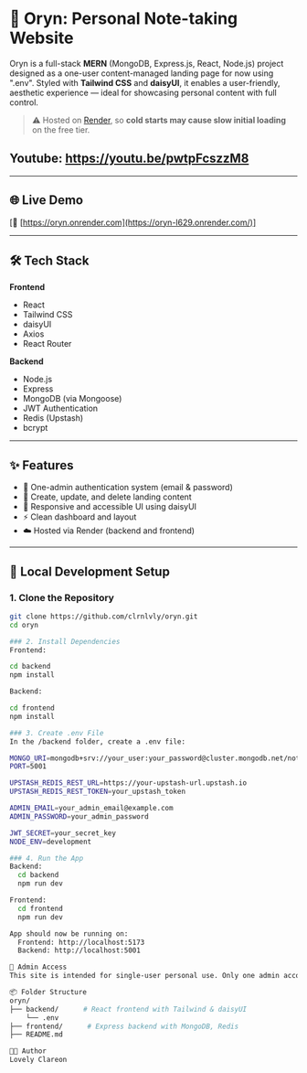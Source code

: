 # 🧿 Oryn: Personal Note-taking Website

Oryn is a full-stack **MERN** (MongoDB, Express.js, React, Node.js) project designed as a one-user content-managed landing page for now using ".env". Styled with **Tailwind CSS** and **daisyUI**, it enables a user-friendly, aesthetic experience — ideal for showcasing personal content with full control.

> ⚠️ Hosted on [Render](https://render.com/), so **cold starts may cause slow initial loading** on the free tier.

## Youtube: https://youtu.be/pwtpFcszzM8
---

## 🌐 Live Demo  
[🔗 [https://oryn.onrender.com](https://oryn-l629.onrender.com/)]

---

## 🛠 Tech Stack

**Frontend**  
- React  
- Tailwind CSS  
- daisyUI  
- Axios  
- React Router

**Backend**  
- Node.js  
- Express  
- MongoDB (via Mongoose)  
- JWT Authentication  
- Redis (Upstash)  
- bcrypt

---

## ✨ Features

- 🔐 One-admin authentication system (email & password)
- 📄 Create, update, and delete landing content
- 🌙 Responsive and accessible UI using daisyUI
- ⚡ Clean dashboard and layout
- ☁️ Hosted via Render (backend and frontend)

---

## 🚀 Local Development Setup

### 1. Clone the Repository

```bash
git clone https://github.com/clrnlvly/oryn.git
cd oryn

### 2. Install Dependencies
Frontend:

cd backend
npm install

Backend:

cd frontend
npm install

### 3. Create .env File
In the /backend folder, create a .env file:

MONGO_URI=mongodb+srv://your_user:your_password@cluster.mongodb.net/notes_db?retryWrites=true&w=majority&appName=Cluster0
PORT=5001

UPSTASH_REDIS_REST_URL=https://your-upstash-url.upstash.io
UPSTASH_REDIS_REST_TOKEN=your_upstash_token

ADMIN_EMAIL=your_admin_email@example.com
ADMIN_PASSWORD=your_admin_password

JWT_SECRET=your_secret_key
NODE_ENV=development

### 4. Run the App
Backend:
  cd backend
  npm run dev

Frontend:
  cd frontend
  npm run dev

App should now be running on:
  Frontend: http://localhost:5173
  Backend: http://localhost:5001

🔐 Admin Access
This site is intended for single-user personal use. Only one admin account is supported via the credentials in .env.

📦 Folder Structure
oryn/
├── backend/      # React frontend with Tailwind & daisyUI
    └── .env
├── frontend/      # Express backend with MongoDB, Redis
├── README.md

🧑‍💻 Author
Lovely Clareon


